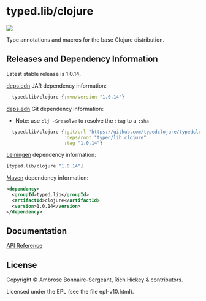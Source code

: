 # typed.lib/clojure

<a href='http://typedclojure.org'><img src='images/part-of-typed-clojure-project.png'></a>

Type annotations and macros for the base Clojure distribution.

## Releases and Dependency Information

Latest stable release is 1.0.14.

[deps.edn](https://clojure.org/reference/deps_and_cli) JAR dependency information:

```clj
  typed.lib/clojure {:mvn/version "1.0.14"}
 ```

[deps.edn](https://clojure.org/reference/deps_and_cli) Git dependency information:

- Note: use `clj -Sresolve` to resolve the `:tag` to a `:sha`

```clj
  typed.lib/clojure {:git/url "https://github.com/typedclojure/typedclojure"
                     :deps/root "typed/lib.clojure"
                     :tag "1.0.14"}
```

[Leiningen](https://github.com/technomancy/leiningen) dependency information:

```clojure
[typed.lib/clojure "1.0.14"]
```

[Maven](https://maven.apache.org/) dependency information:

```XML
<dependency>
  <groupId>typed.lib</groupId>
  <artifactId>clojure</artifactId>
  <version>1.0.14</version>
</dependency>
```

## Documentation

[API Reference](https://api.typedclojure.org/latest/typed.lib.clojure/index.html)

## License

Copyright © Ambrose Bonnaire-Sergeant, Rich Hickey & contributors.

Licensed under the EPL (see the file epl-v10.html).
